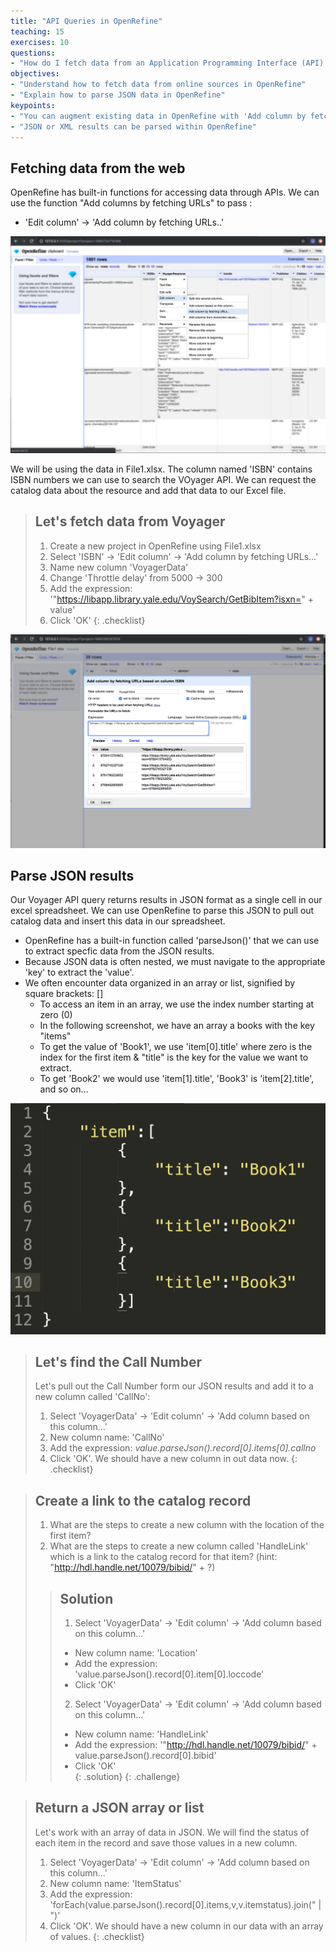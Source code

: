 ```yaml
---
title: "API Queries in OpenRefine"
teaching: 15
exercises: 10
questions:
- "How do I fetch data from an Application Programming Interface (API) to be used in OpenRefine?"
objectives:
- "Understand how to fetch data from online sources in OpenRefine"
- "Explain how to parse JSON data in OpenRefine"
keypoints:
- "You can augment existing data in OpenRefine with 'Add column by fetching URLs"
- "JSON or XML results can be parsed within OpenRefine"
---
```


## Fetching data from the web

OpenRefine has built-in functions for accessing data through APIs. We can use the function "Add columns by fetching URLs" to pass :
- 'Edit column' -> 'Add column by fetching URLs..'

![Screenshot of OpenRefine](../assets/img/OR_Fetch_URL.png)

We will be using the data in File1.xlsx. The column named 'ISBN' contains ISBN numbers we can use to search the VOyager API. We can request the catalog data about the resource and add that data to our Excel file. 

>## Let's fetch data from Voyager
>
>1. Create a new project in OpenRefine using File1.xlsx 
>2. Select 'ISBN' -> 'Edit column' -> 'Add column by fetching URLs...'
>3. Name new column 'VoyagerData'
>4. Change 'Throttle delay' from 5000 -> 300
>5. Add the expression: '"https://libapp.library.yale.edu/VoySearch/GetBibItem?isxn=" + value'
>6. Click 'OK'
{: .checklist}

![Screenshot of Voyager API query](../assets/img/VoyagerFetch.png)

## Parse JSON results

Our Voyager API query returns results in JSON format as a single cell in our excel spreadsheet. We can use OpenRefine to parse this JSON to pull out catalog data and insert this data in our spreadsheet.
- OpenRefine has a built-in function called 'parseJson()' that we can use to extract specfic data from the JSON results.
- Because JSON data is often nested, we must navigate to the appropriate 'key' to extract the 'value'.
- We often encounter data organized in an array or list, signified by square brackets: []
	- To access an item in an array, we use the index number starting at zero (0)
	- In the following screenshot, we have an array a books with the key "items"
	- To get the value of 'Book1', we use 'item[0].title' where zero is the index for the first item & "title" is the key for the value we want to extract.
	- To get 'Book2' we would use 'item[1].title', 'Book3' is 'item[2].title', and so on...

![Screenshot of a sample JSON file](../assets/img/jsonSample.png)


>## Let's find the Call Number
>
>Let's pull out the Call Number form our JSON results and add it to a new column called 'CallNo':
>1. Select 'VoyagerData' -> 'Edit column' -> 'Add column based on this column...'
>2. New column name: 'CallNo'
>3. Add the expression: _value.parseJson().record[0].items[0].callno_
>4. Click 'OK'. We should have a new column in out data now. 
{: .checklist}

>## Create a link to the catalog record 
>
>1. What are the steps to create a new column with the location of the first item?
>2. What are the steps to create a new column called 'HandleLink' which is a link to the catalog record for that item? (hint: "http://hdl.handle.net/10079/bibid/" + ?)
>
>>## Solution
>>1. Select 'VoyagerData' -> 'Edit column' -> 'Add column based on this column...'
>>- New column name: 'Location'
>>- Add the expression: 'value.parseJson().record[0].item[0].loccode'
>>- Click 'OK'
>>2. Select 'VoyagerData' -> 'Edit column' -> 'Add column based on this column...'
>>- New column name: 'HandleLink'
>>- Add the expression: '"http://hdl.handle.net/10079/bibid/" + value.parseJson().record[0].bibid'
>>- Click 'OK'	 
>{: .solution}
{: .challenge}

>## Return a JSON array or list
>
>Let's work with an array of data in JSON. We will find the status of each item in the record and save those values in a new column.
>1. Select 'VoyagerData' -> 'Edit column' -> 'Add column based on this column...'
>2. New column name: 'ItemStatus'
>3. Add the expression: 'forEach(value.parseJson().record[0].items,v,v.itemstatus).join(" \| ")'
>4. Click 'OK'. We should have a new column in our data with an array of values.
{: .checklist}

